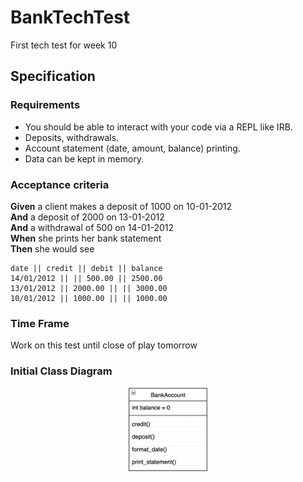 # BankTechTest
First tech test for week 10 

## Specification

### Requirements

* You should be able to interact with your code via a REPL like IRB.
* Deposits, withdrawals.
* Account statement (date, amount, balance) printing.
* Data can be kept in memory.

### Acceptance criteria

**Given** a client makes a deposit of 1000 on 10-01-2012  
**And** a deposit of 2000 on 13-01-2012  
**And** a withdrawal of 500 on 14-01-2012  
**When** she prints her bank statement  
**Then** she would see

```
date || credit || debit || balance
14/01/2012 || || 500.00 || 2500.00
13/01/2012 || 2000.00 || || 3000.00
10/01/2012 || 1000.00 || || 1000.00
```

### Time Frame

Work on this test until close of play tomorrow

### Initial Class Diagram

<p align="center">
 <img src=class_diagram.png width=25%>
</p><br><br>

